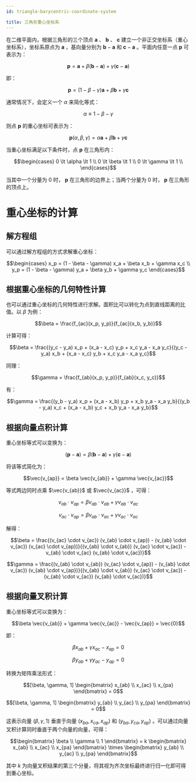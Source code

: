 ```yaml
---
id: triangle-barycentric-coordinate-system

title: 三角形重心坐标系
---
```


在二维平面内，根据三角形的三个顶点 $\textbf{a}$ 、 $\textbf{b}$ 、 $\textbf{c}$ 建立一个非正交坐标系（重心坐标系），坐标系原点为 $\textbf{a}$ ，基向量分别为 $\textbf{b} - \textbf{a}$ 和 $\textbf{c} - \textbf{a}$ 。平面内任意一点 $\textbf{p}$ 可表示为：

```math
\textbf{p} = \textbf{a} + \beta (\textbf{b} - \textbf{a}) + \gamma (\textbf{c} - \textbf{a})
```

即：

```math
\textbf{p} = (1 - \beta - \gamma) \textbf{a} + \beta \textbf{b} + \gamma \textbf{c}
```

通常情况下，会定义一个 $\alpha$ 来简化等式：

```math
\alpha \equiv 1 - \beta - \gamma
```

则点 $\textbf{p}$ 的重心坐标可表示为：

```math
\textbf{p} (\alpha, \beta, \gamma) = \alpha \textbf{a} + \beta \textbf{b} + \gamma \textbf{c}
```

当重心坐标满足以下条件时，点 $\textbf{p}$ 在三角形内：

```math
\begin{cases}
0 \lt \alpha \lt 1 \\
0 \lt \beta \lt 1 \\
0 \lt \gamma \lt 1 \\
\end{cases}
```

当其中一个分量为 $0$ 时， $\textbf{p}$ 在三角形的边界上；当两个分量为 $0$ 时， $\textbf{p}$ 在三角形的顶点上。

# 重心坐标的计算

## 解方程组

可以通过解方程组的方式求解重心坐标：

```math
\begin{cases}
x_p = (1 - \beta - \gamma) x_a + \beta x_b + \gamma x_c \\
y_p = (1 - \beta - \gamma) y_a + \beta y_b + \gamma y_c
\end{cases}
```

## 根据重心坐标的几何特性计算

也可以通过重心坐标的几何特性进行求解。面积比可以转化为点到直线距离的比值。以 $\beta$ 为例：

```math
\beta = \frac{f_{ac}(x_p, y_p)}{f_{ac}(x_b, y_b)}
```

计算可得：

```math
\beta
=
\frac{(y_c - y_a) x_p + (x_a - x_c) y_p + x_c y_a - x_a y_c}{(y_c - y_a) x_b + (x_a - x_c) y_b + x_c y_a - x_a y_c}
```

同理：

```math
\gamma = \frac{f_{ab}(x_p, y_p)}{f_{ab}(x_c, y_c)}
```

有：

```math
\gamma
=
\frac{(y_b - y_a) x_p + (x_a - x_b) y_p + x_b y_a - x_a y_b}{(y_b - y_a) x_c + (x_a - x_b) y_c + x_b y_a - x_a y_b}
```

## 根据向量点积计算

重心坐标等式可以变换为：

```math
(\textbf{p} - \textbf{a}) = \beta (\textbf{b} - \textbf{a}) + \gamma (\textbf{c} - \textbf{a})
```

将该等式简化为：

```math
\vec{v_{ap}} = \beta \vec{v_{ab}} + \gamma \vec{v_{ac}}
```

等式两边同时点乘 $\vec{v_{ab}}$ 或 $\vec{v_{ac}}$ ，可得：

```math
v_{ab} \cdot v_{ap} = \beta v_{ab} \cdot v_{ab} + \gamma v_{ab} \cdot v_{ac}
```

```math
v_{ac} \cdot v_{ap} = \beta v_{ab} \cdot v_{ac} + \gamma v_{ac} \cdot v_{ac}
```

解得：

```math
\beta = \frac{(v_{ac} \cdot v_{ac}) (v_{ab} \cdot v_{ap}) - (v_{ab} \cdot v_{ac}) (v_{ac} \cdot v_{ap})}{(v_{ab} \cdot v_{ab}) (v_{ac} \cdot v_{ac}) - v_{ab} \cdot v_{ac} (v_{ab} \cdot v_{ac})}
```

```math
\gamma = \frac{(v_{ab} \cdot v_{ab}) (v_{ac} \cdot v_{ap}) - (v_{ab} \cdot v_{ac}) (v_{ab} \cdot v_{ap})}{(v_{ab} \cdot v_{ab}) (v_{ac} \cdot v_{ac}) - (v_{ab} \cdot v_{ac}) (v_{ab} \cdot v_{ac})}
```

## 根据向量叉积计算

重心坐标等式可以变换为：

```math
\beta \vec{v_{ab}} + \gamma \vec{v_{ac}} - \vec{v_{ap}} = \vec{0}
```

即：

```math
\beta x_{ab} + \gamma x_{ac} - x_{ap} = 0
```

```math
\beta y_{ab} + \gamma y_{ac} - y_{ap} = 0
```

转换为矩阵乘法形式：

```math
[\beta, \gamma, 1]
\begin{bmatrix}
  x_{ab} \\
  x_{ac} \\
  x_{pa}
\end{bmatrix}
= 0
```

```math
[\beta, \gamma, 1]
\begin{bmatrix}
  y_{ab} \\
  y_{ac} \\
  y_{pa}
\end{bmatrix}
= 0
```

这表示向量 $(\beta, \gamma, 1)$ 垂直于向量 $(x_{ba}, x_{ca}, x_{ap})$ 和 $(y_{ba}, y_{ca}, y_{ap})$ 。可以通过向量叉积计算同时垂直于两个向量的向量，可得：

```math
\begin{bmatrix}
  \beta \\ \gamma \\ 1
\end{bmatrix}
=
k
\begin{bmatrix}
  x_{ab} \\ x_{ac} \\ x_{pa}
\end{bmatrix}
\times
\begin{bmatrix}
  y_{ab} \\ y_{ac} \\ y_{pa}
\end{bmatrix}
```

其中 $k$ 为向量叉积结果的第三个分量，将其视为齐次坐标最终进行归一化即可得到重心坐标。
